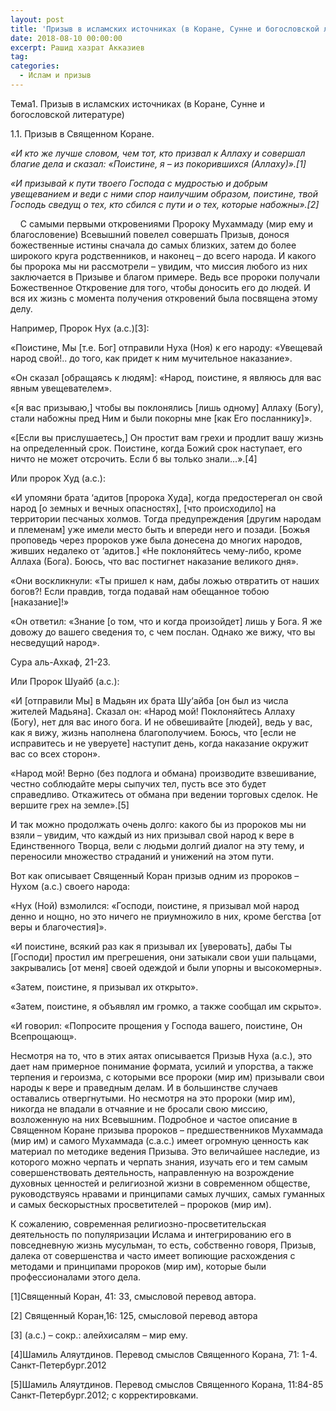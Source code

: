 ```yaml
---
layout: post
title: 'Призыв в исламских источниках (в Коране, Сунне и богословской литературе)'
date: 2018-08-10 00:00:00
excerpt: Рашид хазрат Акказиев
tag:
categories:
  - Ислам и призыв
---
```


Тема1. Призыв в исламских источниках (в Коране, Сунне и богословской литературе)

1.1. Призыв в Священном Коране.

*&laquo;И кто же лучше словом, чем тот, кто призвал к Аллаху и совершал благие дела и сказал: &laquo;Поистине, я – из покорившихся (Аллаху)&raquo;.[1]*

*&laquo;И призывай к пути твоего Господа с мудростью и добрым увещеванием и веди с ними спор наилучшим образом, поистине, твой Господь сведущ о тех, кто сбился с пути и о тех, которые набожны&raquo;.[2]*

&nbsp; &nbsp; С самыми первыми откровениями Пророку Мухаммаду (мир ему и благословение) Всевышний повелел совершать Призыв, донося божественные истины сначала до самых близких, затем до более широкого круга родственников, и наконец – до всего народа. И какого бы пророка мы ни рассмотрели – увидим, что миссия любого из них заключается в Призыве и благом примере. Ведь все пророки получали Божественное Откровение для того, чтобы доносить его до людей. И вся их жизнь с момента получения откровений была посвящена этому делу.

Например, Пророк Нух (а.с.)[3]:

&laquo;Поистине, Мы [т.е. Бог] отправили Нуха (Ноя) к его народу: &laquo;Увещевай народ свой!.. до того, как придет к ним мучительное наказание&raquo;.

&laquo;Он сказал [обращаясь к людям]: &laquo;Народ, поистине, я являюсь для вас явным увещевателем&raquo;.

&laquo;[я вас призываю,] чтобы вы поклонялись [лишь одному] Аллаху (Богу), стали набожны пред Ним и были покорны мне [как Его посланнику]&raquo;.

&laquo;[Если вы прислушаетесь,] Он простит вам грехи и продлит вашу жизнь на определенный срок. Поистине, когда Божий срок наступает, его ничто не может отсрочить. Если б вы только знали…&raquo;.[4]

Или пророк Худ (а.с.):

&laquo;И упомяни брата ‘адитов [пророка Худа], когда предостерегал он свой народ [о земных и вечных опасностях], [что происходило] на территории песчаных холмов. Тогда предупреждения [другим народам и племенам] уже имели место быть и впереди него и позади. [Божья проповедь через пророков уже была донесена до многих народов, живших недалеко от ‘адитов.] &laquo;Не поклоняйтесь чему-либо, кроме Аллаха (Бога). Боюсь, что вас постигнет наказание великого дня&raquo;.

&laquo;Они воскликнули: &laquo;Ты пришел к нам, дабы ложью отвратить от наших богов?! Если правдив, тогда подавай нам обещанное тобою [наказание]!&raquo;

&laquo;Он ответил: &laquo;Знание [о том, что и когда произойдет] лишь у Бога. Я же довожу до вашего сведения то, с чем послан. Однако же вижу, что вы несведущий народ&raquo;.

Сура аль-Ахкаф, 21-23.

Или Пророк Шуайб (а.с.):

&laquo;И [отправили Мы] в Мадьян их брата Шу‘айба [он был из числа жителей Мадьяна]. Сказал он: &laquo;Народ мой! Поклоняйтесь Аллаху (Богу), нет для вас иного бога. И не обвешивайте [людей], ведь у вас, как я вижу, жизнь наполнена благополучием. Боюсь, что [если не исправитесь и не уверуете] наступит день, когда наказание окружит вас со всех сторон&raquo;.

&laquo;Народ мой! Верно (без подлога и обмана) производите взвешивание, честно соблюдайте меры сыпучих тел, пусть все это будет справедливо. Откажитесь от обмана при ведении торговых сделок. Не вершите грех на земле&raquo;.[5]

И так можно продолжать очень долго: какого бы из пророков мы ни взяли – увидим, что каждый из них призывал свой народ к вере в Единственного Творца, вели с людьми долгий диалог на эту тему, и переносили множество страданий и унижений на этом пути.

Вот как описывает Священный Коран призыв одним из пророков – Нухом (а.с.) своего народа:

&laquo;Нух (Ной) взмолился: &laquo;Господи, поистине, я призывал мой народ денно и нощно, но это ничего не приумножило в них, кроме бегства [от веры и благочестия]&raquo;.

&laquo;И поистине, всякий раз как я призывал их [уверовать], дабы Ты [Господи] простил им прегрешения, они затыкали свои уши пальцами, закрывались [от меня] своей одеждой и были упорны и высокомерны&raquo;.

&laquo;Затем, поистине, я призывал их открыто&raquo;.

&laquo;Затем, поистине, я объявлял им громко, а также сообщал им скрыто&raquo;.

&laquo;И говорил: &laquo;Попросите прощения у Господа вашего, поистине, Он Всепрощающ&raquo;.

Несмотря на то, что в этих аятах описывается Призыв Нуха (а.с.), это дает нам примерное понимание формата, усилий и упорства, а также терпения и героизма, с которыми все пророки (мир им) призывали свои народы к вере и праведным делам. И в большинстве случаев оставались отвергнутыми. Но несмотря на это пророки (мир им), никогда не впадали в отчаяние и не бросали свою миссию, возложенную на них Всевышним. Подробное и частое описание в Священном Коране призыва пророков – предшественников Мухаммада (мир им) и самого Мухаммада (с.а.с.) имеет огромную ценность как материал по методике ведения Призыва. Это величайшее наследие, из которого можно черпать и черпать знания, изучать его и тем самым совершенствовать деятельность, направленную на возрождение духовных ценностей и религиозной жизни в современном обществе, руководствуясь нравами и принципами самых лучших, самых гуманных и самых бескорыстных просветителей – пророков (мир им).

К сожалению, современная религиозно-просветительская деятельность по популяризации Ислама и интегрированию его в повседневную жизнь мусульман, то есть, собственно говоря, Призыв, далека от совершенства и часто имеет вопиющие расхождения с методами и принципами пророков (мир им), которые были профессионалами этого дела.

[1]Священный Коран, 41: 33, смысловой перевод автора.

[2] Священный Коран,16: 125, смысловой перевод автора

[3] (а.с.) – сокр.: алейхисалям – мир ему.

[4]Шамиль Аляутдинов. Перевод смыслов Священного Корана, 71: 1-4. Санкт-Петербург.2012

[5]Шамиль Аляутдинов. Перевод смыслов Священного Корана, 11:84-85 Санкт-Петербург.2012; с корректировками.